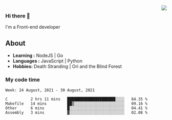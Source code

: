 <img align='right' src="https://github-readme-stats.vercel.app/api?username=strugglebak&show_icons=true">

### Hi there 👋

I'm a Front-end developer

## About

-  **Learning :** NodeJS | Go
-  **Languages :** JavaScript | Python
-  **Hobbies:** Death Stranding | Ori and the Blind Forest

### My code time

<!--START_SECTION:waka-->
```text
Week: 24 August, 2021 - 30 August, 2021

C          2 hrs 11 mins   █████████████████████░░░░   84.35 % 
Makefile   14 mins         ██▒░░░░░░░░░░░░░░░░░░░░░░   09.16 % 
Other      6 mins          █░░░░░░░░░░░░░░░░░░░░░░░░   04.41 % 
Assembly   3 mins          ▓░░░░░░░░░░░░░░░░░░░░░░░░   02.08 % 
```
<!--END_SECTION:waka-->
